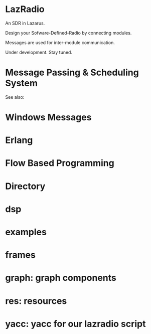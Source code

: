 LazRadio
========

An SDR in Lazarus.

Design your Sofware-Defined-Radio by connecting modules. 

Messages are used for inter-module communication.

Under development. Stay tuned.

Message Passing & Scheduling System
================

See also:

# Windows Messages
# Erlang 
# Flow Based Programming

Directory
===========

# dsp
# examples
# frames
# graph: graph components
# res: resources
# yacc: yacc for our lazradio script
